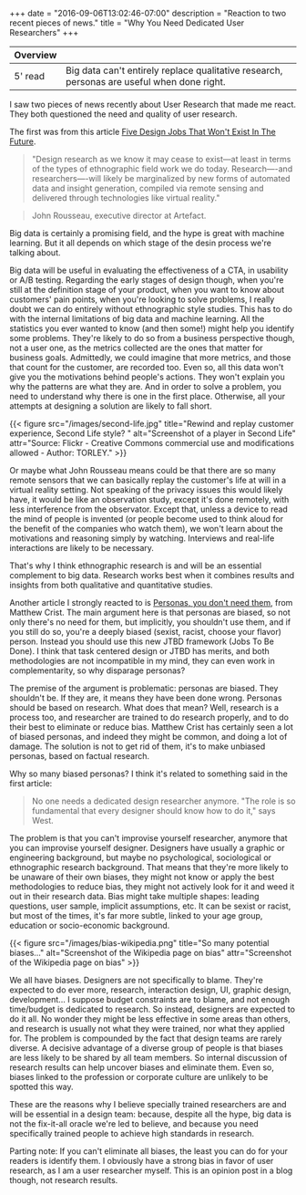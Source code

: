 +++
date = "2016-09-06T13:02:46-07:00"
description = "Reaction to two recent pieces of news."
title = "Why You Need Dedicated User Researchers"
+++

 <div class="overview">

 Overview | <i class="fa fa-highlighter"></i>
 ---------|---
 5' read  | Big data can't entirely replace qualitative research, personas are useful when done right.
 </div>

I saw two pieces of news recently about User Research that made me react. They both questioned the need and quality of user research. 

The first was from this article [Five Design Jobs That Won't Exist In The Future](https://www.fastcodesign.com/3063318/5-design-jobs-that-wont-exist-in-the-future). 

> "Design research as we know it may cease to exist—at least in terms of the types of ethnographic field work we do today. Research—-and researchers—-will likely be marginalized by new forms of automated data and insight generation, compiled via remote sensing and delivered through technologies like virtual reality." 

>John Rousseau, executive director at Artefact.

Big data is certainly a promising field, and the hype is great with machine learning. But it all depends on which stage of the desin process we're talking about.

Big data will be useful in evaluating the effectiveness of a CTA, in usability or A/B testing. Regarding the early stages of design though, when you're still at the definition stage of your product, when you want to know about customers' pain points, when you're looking to solve problems, I really doubt we can do entirely without ethnographic style studies. This has to do with the internal limitations of big data and machine learning. All the statistics you ever wanted to know (and then some!) might help you identify some problems. They're likely to do so from a business perspective though, not a user one, as the metrics collected are the ones that matter for business goals. Admittedly, we could imagine that more metrics, and those that count for the customer, are recorded too. Even so, all this data won't give you the motivations behind people's actions. They won't explain you why the patterns are what they are. And in order to solve a problem, you need to understand why there is one in the first place. Otherwise, all your attempts at designing a solution are likely to fall short. 

{{< figure src="/images/second-life.jpg" title="Rewind and replay customer experience, Second Life style? " alt="Screenshot of a player in Second Life" attr="Source: Flickr - Creative Commons commercial use and modifications allowed - Author: TORLEY." >}}

Or maybe what John Rousseau means could be that there are so many remote sensors that we can basically replay the customer's life at will in a virtual reality setting. Not speaking of the privacy issues this would likely have, it would be like an observation study, except it's done remotely, with less interference from the observator. Except that, unless a device to read the mind of people is invented (or people become used to think aloud for the benefit of the companies who watch them), we won't learn about the motivations and reasoning simply by watching. Interviews and real-life interactions are likely to be necessary. 

That's why I think ethnographic research is and will be an essential complement to big data. Research works best when it combines results and insights from both qualitative and quantitative studies.

Another article I strongly reacted to is [Personas, you don't need them](https://hondo.wtf/posts/on-personas/), from Matthew Crist. The main argument here is that personas are biased, so not only there's no need for them, but implicitly, you shouldn't use them, and if you still do so, you're a deeply biased (sexist, racist, choose your flavor) person. Instead you should use this new JTBD framework (Jobs To Be Done). I think that task centered design or JTBD has merits, and both methodologies are not incompatible in my mind, they can even work in complementarity, so why disparage personas?

The premise of the argument is problematic: personas are biased. They shouldn't be. If they are, it means they have been done wrong. Personas should be based on research. What does that mean? Well, research is a process too, and researcher are trained to do research properly, and to do their best to eliminate or reduce bias. Matthew Crist has certainly seen a lot of biased personas, and indeed they might be common, and doing a lot of damage. The solution is not to get rid of them, it's to make unbiased personas, based on factual research. 

Why so many biased personas? I think it's related to something said in the first article: 

>No one needs a dedicated design researcher anymore. "The role is so fundamental that every designer should know how to do it," says West.

The problem is that you can't improvise yourself researcher, anymore that you can improvise yourself designer. Designers have usually a graphic or engineering background, but maybe no psychological, sociological or ethnographic research background. That means that they're more likely to be unaware of their own biases, they might not know or apply the best methodologies to reduce bias, they might not actively look for it and weed it out in their research data. Bias might take multiple shapes: leading questions, user sample, implicit assumptions, etc. It can be sexist or racist, but most of the times, it's far more subtle, linked to your age group, education or socio-economic background. 

{{< figure src="/images/bias-wikipedia.png" title="So many potential biases..." alt="Screenshot of the Wikipedia page on bias" attr="Screenshot of the Wikipedia page on bias" >}}

We all have biases. Designers are not specifically to blame. They're expected to do ever more, research, interaction design, UI, graphic design, development... I suppose budget constraints are to blame, and not enough time/budget is dedicated to research. So instead, designers are expected to do it all. No wonder they might be less effective in some areas than others, and research is usually not what they were trained, nor what they applied for. The problem is compounded by the fact that design teams are rarely diverse. A decisive advantage of a diverse group of people is that biases are less likely to be shared by all team members. So internal discussion of research results can help uncover biases and eliminate them. Even so, biases linked to the profession or corporate culture are unlikely to be spotted this way. 

These are the reasons why I believe specially trained researchers are and will be essential in a design team: because, despite all the hype, big data is not the fix-it-all oracle we're led to believe, and because you need specifically trained people to achieve high standards in research.

Parting note: If you can't eliminate all biases, the least you can do for your readers is identify them. I obviously have a strong bias in favor of user research, as I am a user researcher myself. This is an opinion post in a blog though, not research results.  



